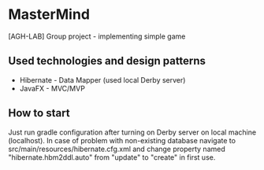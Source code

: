 # MasterMind
[AGH-LAB] Group project - implementing simple game

## Used technologies and design patterns

- Hibernate - Data Mapper (used local Derby server)
- JavaFX - MVC/MVP

## How to start

Just run gradle configuration after turning on Derby server on local machine (localhost).
In case of problem with non-existing database navigate to src/main/resources/hibernate.cfg.xml and change property named "hibernate.hbm2ddl.auto" from "update" to "create" in first use.
